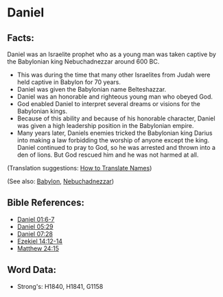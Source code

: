 # Daniel #

## Facts: ##

Daniel was an Israelite prophet who as a young man was taken captive by the Babylonian king Nebuchadnezzar around 600 BC.

* This was during the time that many other Israelites from Judah were held captive in Babylon for 70 years.
* Daniel was given the Babylonian name Belteshazzar.
* Daniel was an honorable and righteous young man who obeyed God.
* God enabled Daniel to interpret several dreams or visions for the Babylonian kings.
* Because of this ability and because of his honorable character, Daniel was given a high leadership position in the Babylonian empire.
* Many years later, Daniels enemies tricked the Babylonian king Darius into making a law forbidding the worship of anyone except the king. Daniel continued to pray to God, so he was arrested and thrown into a den of lions. But God rescued him and he was not harmed at all.

(Translation suggestions: [How to Translate Names](rc://en/ta/man/translate/translate-names))

(See also: [Babylon](../names/babylon.md), [Nebuchadnezzar](../names/nebuchadnezzar.md))

## Bible References: ##

* [Daniel 01:6-7](rc://en/tn/help/dan/01/06)
* [Daniel 05:29](rc://en/tn/help/dan/05/29)
* [Daniel 07:28](rc://en/tn/help/dan/07/28)
* [Ezekiel 14:12-14](rc://en/tn/help/ezk/14/12)
* [Matthew 24:15](rc://en/tn/help/mat/24/15)

## Word Data: ##

* Strong's: H1840, H1841, G1158
